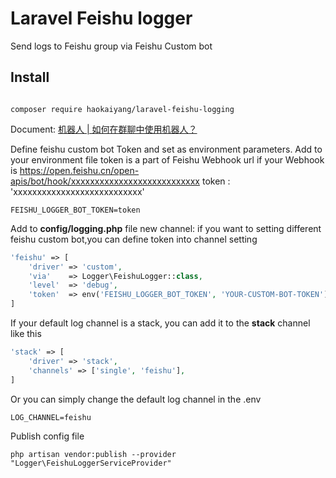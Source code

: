# Laravel Feishu logger

Send logs to Feishu group via Feishu Custom bot

## Install

```

composer require haokaiyang/laravel-feishu-logging

```

Document: [机器人 | 如何在群聊中使用机器人？](https://getfeishu.cn/hc/zh-cn/articles/360024984973-%E6%9C%BA%E5%99%A8%E4%BA%BA-%E5%A6%82%E4%BD%95%E5%9C%A8%E7%BE%A4%E8%81%8A%E4%B8%AD%E4%BD%BF%E7%94%A8%E6%9C%BA%E5%99%A8%E4%BA%BA-#%E4%BD%BF%E7%94%A8%E6%9C%BA%E5%99%A8%E4%BA%BA)

Define feishu custom bot Token and set as environment parameters.
Add to your environment file 
token is a part of Feishu Webhook url
if your Webhook is https://open.feishu.cn/open-apis/bot/hook/xxxxxxxxxxxxxxxxxxxxxxxxxxx
token : 'xxxxxxxxxxxxxxxxxxxxxxxxxxx'

```
FEISHU_LOGGER_BOT_TOKEN=token
```


Add to <b>config/logging.php</b> file new channel:
if you want to setting different feishu custom bot,you can define token into channel setting

```php
'feishu' => [
    'driver' => 'custom',
    'via'    => Logger\FeishuLogger::class,
    'level'  => 'debug',
    'token'  => env('FEISHU_LOGGER_BOT_TOKEN', 'YOUR-CUSTOM-BOT-TOKEN'),
]
```

If your default log channel is a stack, you can add it to the <b>stack</b> channel like this
```php
'stack' => [
    'driver' => 'stack',
    'channels' => ['single', 'feishu'],
]
```

Or you can simply change the default log channel in the .env 
```
LOG_CHANNEL=feishu
```

Publish config file
```
php artisan vendor:publish --provider "Logger\FeishuLoggerServiceProvider"
```
